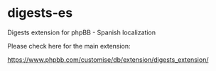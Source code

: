 # digests-es
Digests extension for phpBB - Spanish localization

Please check here for the main extension:

https://www.phpbb.com/customise/db/extension/digests_extension/
